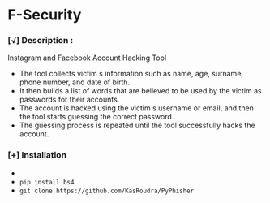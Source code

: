 # F-Security

### [√] Description :

Instagram and Facebook Account Hacking Tool

- The tool collects victim s information such as name, age, surname, phone number, and date of birth.
- It then builds a list of words that are believed to be used by the victim as passwords for their accounts.
- The account is hacked using the victim s username or email, and then the tool starts guessing the correct password.
- The guessing process is repeated until the tool successfully hacks the account.


### [+] Installation
 -
 - ``` pip install bs4 ```
 - ```git clone https://github.com/KasRoudra/PyPhisher```
